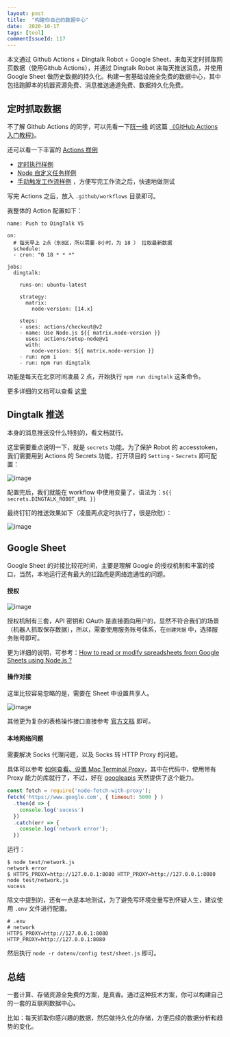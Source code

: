```yaml
---
layout: post
title:  "构建你自己的数据中心"
date:  2020-10-17
tags: [tool]
commentIssueId: 117
---
```




本文通过 Github Actions + Dingtalk Robot + Google Sheet，来每天定时抓取网页数据（使用Github Actions），并通过 Dingtalk Robot 来每天推送消息，并使用 Google Sheet 做历史数据的持久化。构建一套基础设施全免费的数据中心，其中包括跑脚本的机器资源免费、消息推送通道免费、数据持久化免费。



## 定时抓取数据

不了解 Github Actions 的同学，可以先看一下[阮一峰](http://www.ruanyifeng.com/) 的这篇 [《GitHub Actions 入门教程》](http://www.ruanyifeng.com/blog/2019/09/getting-started-with-github-actions.html)。

还可以看一下丰富的 [Actions 样例](https://github.com/zhoukekestar/sz-real-estate-actions/actions/new)

* [定时执行样例](https://github.com/actions/starter-workflows/blob/08ff79c7b930315861d16bed4903ddd90bf7c05c/automation/stale.yml)
* [Node 自定义任务样例](https://github.com/actions/starter-workflows/blob/08ff79c7b930315861d16bed4903ddd90bf7c05c/ci/node.js.yml)
* [手动触发工作流样例](https://github.com/actions/starter-workflows/blob/08ff79c7b930315861d16bed4903ddd90bf7c05c/automation/manual.yml) ，方便写完工作流之后，快速地做测试

写完 Actions 之后，放入 `.github/workflows` 目录即可。

我整体的 Action 配置如下：

```
name: Push to DingTalk V5

on:
  # 每天早上 2点（东8区，所以需要-8小时，为 18 ） 拉取最新数据
  schedule:
  - cron: "0 18 * * *"

jobs:
  dingtalk:

    runs-on: ubuntu-latest

    strategy:
      matrix:
        node-version: [14.x]

    steps:
    - uses: actions/checkout@v2
    - name: Use Node.js ${{ matrix.node-version }}
      uses: actions/setup-node@v1
      with:
        node-version: ${{ matrix.node-version }}
    - run: npm i
    - run: npm run dingtalk
```

功能是每天在北京时间凌晨 2 点，开始执行 `npm run dingtalk` 这条命令。

更多详细的文档可以查看 [这里](https://github.com/features/actions)



## Dingtalk 推送

本身的消息推送没什么特别的，看文档就行。

这里需要重点说明一下，就是 `secrets` 功能。为了保护 Robot 的 accesstoken，我们需要用到 Actions 的 Secrets 功能，打开项目的 `Setting` - `Secrets` 即可配置：

![image](https://user-images.githubusercontent.com/7157346/96334407-274cf280-10a3-11eb-8e69-b81c5dc8d4a6.png)



配置完后，我们就能在 workflow 中使用变量了，语法为：`${{ secrets.DINGTALK_ROBOT_URL }}`

最终钉钉的推送效果如下（凌晨两点定时执行了，很是欣慰）：

![image](https://user-images.githubusercontent.com/7157346/96334534-1f418280-10a4-11eb-887e-b9502961b32b.png)



## Google Sheet

Google Sheet 的对接比较花时间，主要是理解 Google 的授权机制和丰富的接口，当然，本地运行还有最大的拦路虎是网络连通性的问题。



#### 授权

![image](https://user-images.githubusercontent.com/7157346/96334582-7b0c0b80-10a4-11eb-9727-a9cba6bd3a6c.png)



授权机制有三套，API 密钥和 OAuth 是直接面向用户的，显然不符合我们的场景（机器人抓取保存数据），所以，需要使用服务账号体系，在`创建凭据` 中，选择服务账号即可。

更为详细的说明，可参考：[How to read or modify spreadsheets from Google Sheets using Node.js ?](https://codingfundas.com/how-to-read-edit-google-sheets-using-node-js/index.html)



#### 操作对接

这里比较容易忽略的是，需要在 Sheet 中设置共享人。

![image](https://user-images.githubusercontent.com/7157346/96334654-ee158200-10a4-11eb-97c8-cfc28a001c84.png)



其他更为复杂的表格操作接口直接参考 [官方文档](https://developers.google.com/sheets/api/quickstart/nodejs) 即可。



#### 本地网络问题

需要解决 Socks 代理问题，以及 Socks 转 HTTP Proxy 的问题。

具体可以参考 [如何查看、设置 Mac Terminal Proxy](https://zhoukekestar.github.io/notes/2020/10/03/mac-proxy.html)，其中在代码中，使用带有 Proxy 能力的库就行了，不过，好在 [googleapis](https://www.npmjs.com/package/googleapis/v/61.0.0#using-a-proxy) 天然提供了这个能力。

```js
const fetch = require('node-fetch-with-proxy');
fetch('https://www.google.com', { timeout: 5000 } )
  .then(d => {
    console.log('sucess')
  })
  .catch(err => {
    console.log('network error');
  })
```

运行：

```
$ node test/network.js
network error
$ HTTPS_PROXY=http://127.0.0.1:8080 HTTP_PROXY=http://127.0.0.1:8080 node test/network.js
sucess
```



除文中提到的，还有一点是本地测试，为了避免写环境变量写到怀疑人生，建议使用 `.env` 文件进行配置。

```
# .env
# network
HTTPS_PROXY=http://127.0.0.1:8080
HTTP_PROXY=http://127.0.0.1:8080
```

然后执行 `node -r dotenv/config test/sheet.js` 即可。



## 总结

一套计算、存储资源全免费的方案，是真香。通过这种技术方案，你可以构建自己的一套的互联网数据中心。

比如：每天抓取你感兴趣的数据，然后做持久化的存储，方便后续的数据分析和趋势的变化。 